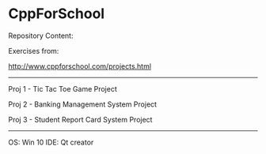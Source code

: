 # CppForSchool

Repository Content:

Exercises from:

http://www.cppforschool.com/projects.html

-----------------------------------------
Proj 1 - Tic Tac Toe Game Project

Proj 2 - Banking Management System Project

Proj 3 - Student Report Card System Project

-----------------------------------------
OS: Win 10
IDE: Qt creator
